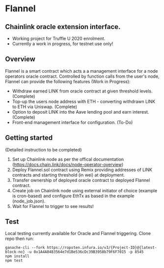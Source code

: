 
# Flannel
## Chainlink oracle extension interface.
- Working project for Truffle U 2020 enrolment.
- Currently a work in progress, for testnet use only!

## Overview

Flannel is a smart contract which acts a a management interface for a node operators oracle contract. Controlled by function calls from the user's node, Flannel can provide the following features (Work in Progress):

- Withdraw earned LINK from oracle contract at given threshold levels. (Complete)
- Top-up the users node address with ETH - converting withdrawn LINK to ETH via Uniswap. (Complete)
- Option to deposit LINK into the Aave lending pool and earn interest. (Complete)
- Front-end management interface for configuration. (To-Do)

## Getting started

(Detailed instruction to be completed)

1. Set up Chainlink node as per the offical documentation (https://docs.chain.link/docs/node-operator-overview)
2. Deploy Flannel.sol contract using Remix providing addresses of LINK contracts and starting threshold (in wei) at deployment.
3. Transfer ownership of deployed oracle contract to deployed Flannel contract.
4. Create job on Chainlink node using external initiator of choice (example is cron-based) and configure EthTx as based in the example (node_job.json).
5. Wait for Flannel to trigger to see results!


## Test

Local testing currently available for Oracle and Flannel triggering. Clone repo then run:

```
ganache-cli --fork https://ropsten.infura.io/v3/{Project-ID}@{latest-block-no} -u 0x1A4A8483564e7d1Be536cDc39B3958b79F6F7015 -p 8545
npm install
npm test
```

